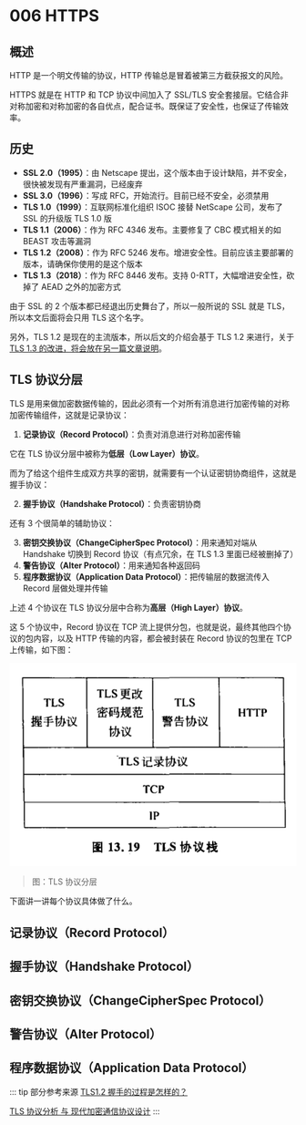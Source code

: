 # 006 HTTPS

## 概述

HTTP 是一个明文传输的协议，HTTP 传输总是冒着被第三方截获报文的风险。

HTTPS 就是在 HTTP 和 TCP 协议中间加入了 SSL/TLS 安全套接层。它结合非对称加密和对称加密的各自优点，配合证书。既保证了安全性，也保证了传输效率。

## 历史

* **SSL 2.0（1995）**：由 Netscape 提出，这个版本由于设计缺陷，并不安全，很快被发现有严重漏洞，已经废弃
* **SSL 3.0（1996）**：写成 RFC，开始流行。目前已经不安全，必须禁用
* **TLS 1.0（1999）**：互联网标准化组织 ISOC 接替 NetScape 公司，发布了 SSL 的升级版 TLS 1.0 版
* **TLS 1.1（2006）**：作为 RFC 4346 发布。主要修复了 CBC 模式相关的如 BEAST 攻击等漏洞
* **TLS 1.2（2008）**：作为 RFC 5246 发布。增进安全性。目前应该主要部署的版本，请确保你使用的是这个版本
* **TLS 1.3（2018）**：作为 RFC 8446 发布。支持 0-RTT，大幅增进安全性，砍掉了 AEAD 之外的加密方式

由于 SSL 的 2 个版本都已经退出历史舞台了，所以一般所说的 SSL 就是 TLS，所以本文后面将会只用 TLS 这个名字。

另外，TLS 1.2 是现在的主流版本，所以后文的介绍会基于 TLS 1.2 来进行，关于 [TLS 1.3 的改进，将会放在另一篇文章说明](/network/008.md)。

## TLS 协议分层

TLS 是用来做加密数据传输的，因此必须有一个对所有消息进行加密传输的对称加密传输组件，这就是记录协议：

1. **记录协议（Record Protocol）**：负责对消息进行对称加密传输

它在 TLS 协议分层中被称为**低层（Low Layer）协议**。

而为了给这个组件生成双方共享的密钥，就需要有一个认证密钥协商组件，这就是握手协议：

2. **握手协议（Handshake Protocol）**：负责密钥协商

还有 3 个很简单的辅助协议：

3. **密钥交换协议（ChangeCipherSpec Protocol）**：用来通知对端从 Handshake 切换到 Record 协议（有点冗余，在 TLS 1.3 里面已经被删掉了）
4. **警告协议（Alter Protocol）**：用来通知各种返回码
5. **程序数据协议（Application Data Protocol）**：把传输层的数据流传入 Record 层做处理并传输

上述 4 个协议在 TLS 协议分层中合称为**高层（High Layer）协议**。

这 5 个协议中，Record 协议在 TCP 流上提供分包，也就是说，最终其他四个协议的包内容，以及 HTTP 传输的内容，都会被封装在 Record 协议的包里在 TCP 上传输，如下图：

![TLS 协议分层](../image/00014.png)
> 图：TLS 协议分层

下面讲一讲每个协议具体做了什么。

## 记录协议（Record Protocol）
## 握手协议（Handshake Protocol）
## 密钥交换协议（ChangeCipherSpec Protocol）
## 警告协议（Alter Protocol）
## 程序数据协议（Application Data Protocol）

::: tip 部分参考来源
[TLS1.2 握手的过程是怎样的？](http://47.98.159.95/my_blog/http/015.html)

[TLS 协议分析 与 现代加密通信协议设计](https://blog.helong.info/post/2015/09/06/tls-protocol-analysis-and-crypto-protocol-design/)
:::
